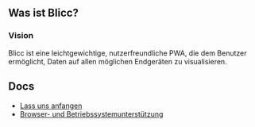 ## Was ist Blicc?

### Vision

Blicc ist eine leichtgewichtige, nutzerfreundliche PWA, die dem Benutzer ermöglicht, Daten auf allen möglichen Endgeräten zu visualisieren.

## Docs

- [Lass uns anfangen](docs/get-started)
- [Browser- und Betriebssystemunterstützung](docs/supported)
